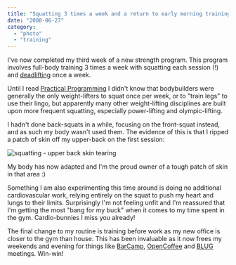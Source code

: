 ```yaml
---
title: "Squatting 3 times a week and a return to early morning training"
date: "2008-06-27"
category:
  - "photo"
  - "training"
---
```


I've now completed my third week of a new strength program. This program involves full-body training 3 times a week with squatting each session (!) and [deadlifting](/2008/02/23/new-5rm-deadlift-today/) once a week.

Until I read [Practical Programming](http://www.practicalprogrammingforstrengthtraining.com/) I didn't know that bodybuilders were generally the only weight-lifters to squat once per week, or to "train legs" to use their lingo, but apparently many other weight-lifting disciplines are built upon more frequent squatting, especially power-lifting and olympic-lifting.

I hadn't done back-squats in a while, focusing on the front-squat instead, and as such my body wasn't used them. The evidence of this is that I ripped a patch of skin off my upper-back on the first session:

![squatting - upper back skin tearing](/wp-content/uploads/2008/06/squat_back_-_cropped_scaled.jpg "squatting - upper back skin tearing")

My body has now adapted and I'm the proud owner of a tough patch of skin in that area :)

Something I am also experimenting this time around is doing no additional cardiovascular work, relying entirely on the squat to push my heart and lungs to their limits. Surprisingly I'm not feeling unfit and I'm reassured that I'm getting the most "bang for my buck" when it comes to my time spent in the gym. Cardio-bunnies I miss you already!

The final change to my routine is training before work as my new office is closer to the gym than house. This has been invaluable as it now frees my weekends and evening for things like [BarCamp](http://barcampbelfast.com), [OpenCoffee](http://www.opencoffeeclub.org/group/belfastocc) and [BLUG](http://belfastlinux.org/) meetings. Win-win!
